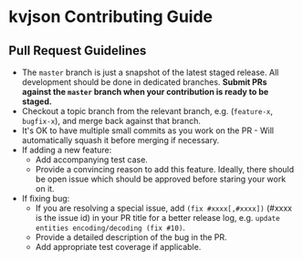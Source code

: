 # kvjson Contributing Guide


## Pull Request Guidelines

- The `master` branch is just a snapshot of the latest staged release. All development should be done in dedicated branches. **Submit PRs against the `master` branch when your contribution is ready to be staged.**
- Checkout a topic branch from the relevant branch, e.g. (`feature-x`, `bugfix-x`), and merge back against that branch.
- It's OK to have multiple small commits as you work on the PR - Will automatically squash it before merging if necessary.
- If adding a new feature:
  - Add accompanying test case.
  - Provide a convincing reason to add this feature. Ideally, there should be open issue which should be approved before staring your work on it.
- If fixing bug:
  - If you are resolving a special issue, add `(fix #xxxx[,#xxxx])` (#xxxx is the issue id) in your PR title for a better release log, e.g. `update entities encoding/decoding (fix #10)`.
  - Provide a detailed description of the bug in the PR.
  - Add appropriate test coverage if applicable.
